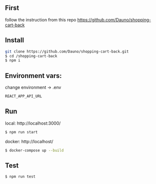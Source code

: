 ## First
follow the instruction from this repo
https://github.com/Dauno/shopping-cart-back


## Install

```bash
git clone https://github.com/Dauno/shopping-cart-back.git
$ cd /shopping-cart-back
$ npm i
```


## Environment vars:
change environment -> .env

```bash
REACT_APP_API_URL
```

## Run

local:
http://localhost:3000/

```bash
$ npm run start
```

docker:
http://localhost/

```bash
$ docker-compose up --build
```

## Test
```bash
$ npm run test
```